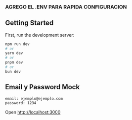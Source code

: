 ### AGREGO EL .ENV PARA RAPIDA CONFIGURACION
## Getting Started

First, run the development server:

```bash
npm run dev
# or
yarn dev
# or
pnpm dev
# or
bun dev
```

## Email y Password Mock
```
email: ejemplo@ejemplo.com
password: 1234
```

Open [http://localhost:3000](http://localhost:3000)
